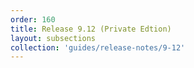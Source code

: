 ```yaml
---
order: 160
title: Release 9.12 (Private Edtion)
layout: subsections
collection: 'guides/release-notes/9-12'
---
```


